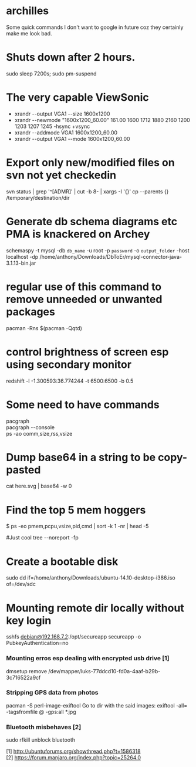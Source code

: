 archilles
=========

Some quick commands I don't want to google in future coz they certainly make me look bad.

# Shuts down after 2 hours.
sudo sleep 7200s; sudo pm-suspend

# The very capable ViewSonic
* xrandr --output VGA1 --size 1600x1200
* xrandr --newmode "1600x1200_60.00"  161.00  1600 1712 1880 2160  1200 1203 1207 1245 -hsync +vsync
* xrandr --addmode VGA1 1600x1200_60.00
* xrandr --output VGA1 --mode 1600x1200_60.00

# Export only new/modified files on svn not yet checkedin
svn status | grep '^[ADMR]' | cut -b 8- | xargs -I '{}' cp --parents {} /temporary/destination/dir

# Generate db schema diagrams etc PMA is knackered on Archey
schemaspy -t mysql -db `db_name` -u root -p `password` -o `output_folder` -host localhost -dp /home/anthony/Downloads/DbToEr/mysql-connector-java-3.1.13-bin.jar


# regular use of this command to remove unneeded or unwanted packages
pacman -Rns $(pacman -Qqtd)

# control brightness of screen esp using secondary monitor
redshift -l -1.300593:36.774244 -t 6500:6500 -b 0.5

# Some need to have commands


   pacgraph  
   pacgraph --console  
   ps -ao comm,size,rss,vsize  

# Dump base64 in a string to be copy-pasted

   cat here.svg | base64 -w 0
   
# Find the top 5 mem hoggers
   $ ps -eo pmem,pcpu,vsize,pid,cmd | sort -k 1 -nr | head -5

#Just cool
tree --noreport -fp

# Create a bootable disk
sudo dd if=/home/anthony/Downloads/ubuntu-14.10-desktop-i386.iso of=/dev/sdc

# Mounting remote dir locally without key login
sshfs debian@192.168.7.2:/opt/secureapp secureapp -o PubkeyAuthentication=no

### Mounting erros esp dealing with encrypted usb drive [1]
dmsetup remove /dev/mapper/luks-77ddcd10-fd0a-4aaf-b29b-3c716522a9cf

### Stripping GPS data from photos
pacman -S perl-image-exiftool
Go to dir with the said images:
exiftool -all= -tagsfromfile @ -gps:all *.jpg

### Bluetooth misbehaves [2]
sudo rfkill unblock bluetooth 

[1] http://ubuntuforums.org/showthread.php?t=1586318  
[2] https://forum.manjaro.org/index.php?topic=25264.0

